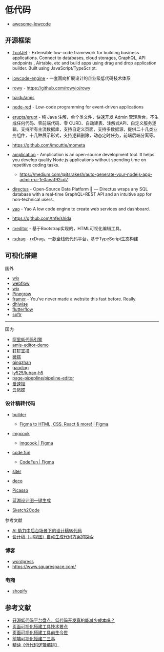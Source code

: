 # 低代码

- [awesome-lowcode](https://github.com/taowen/awesome-lowcode)

## 开源框架

- [ToolJet](https://github.com/ToolJet/ToolJet) - Extensible low-code framework for building business applications. Connect to databases, cloud storages, GraphQL, API endpoints , Airtable, etc and build apps using drag and drop application builder. Built using JavaScript/TypeScript. 
- [lowcode-engine](https://github.com/alibaba/lowcode-engine) - 一套面向扩展设计的企业级低代码技术体系
- [rowy](https://github.com/rowyio/rowy) - https://github.com/rowyio/rowy
- [baidu/amis](https://github.com/baidu/amis)
- [node-red](https://github.com/node-red/node-red) - Low-code programming for event-driven applications
- [erupts/erupt](https://github.com/erupts/erupt) - 纯 Java 注解，单个类文件，快速开发 Admin 管理后台。不生成任何代码、零前端代码、零 CURD、自动建表、注解式API、自定义服务逻辑，支持所有主流数据库，支持自定义页面，支持多数据源，提供二十几类业务组件，十几种展示形式，支持逻辑删除，动态定时任务，前端后端分离等。
- https://github.com/imcuttle/mometa
- [amplication](https://github.com/amplication/amplication) - Amplication is an open‑source development tool. It helps you develop quality Node.js applications without spending time on repetitive coding tasks.

    - https://medium.com/@itsrakesh/auto-generate-your-nodejs-app-admin-ui-1e0aeaf92cd7

- [directus](https://github.com/directus/directus) - Open-Source Data Platform 🐰 — Directus wraps any SQL database with a real-time GraphQL+REST API and an intuitive app for non-technical users.
- [yao](https://github.com/YaoApp/yao) - Yao A low code engine to create web services and dashboard.
- https://github.com/tnfe/shida
- [rxeditor](https://github.com/rxdrag/rxeditor) - 基于Bootstrap实现的，HTML可视化编辑工具。
- [rxdrag](https://rxdrag.com/) - rxDrag，一款全栈低代码平台，基于TypeScript生态构建

## 可视化搭建

国外

- [wix](https://editor.wix.com/)
- [webflow](https://webflow.com)
- [wix](https://zh.wix.com/)
- [Pinegrow](https://pinegrow.com/)
- [framer](https://www.framer.com/) - You’ve never made a website this fast before. Really.
- [dhiwise](https://app.dhiwise.com)
- [flutterflow](https://app.flutterflow.io/create-account)
- [softr](https://www.softr.io/)

---

国内

- [阿里低代码引擎](https://lowcode-engine.cn/demo/index.html)
- [amis-editor-demo](https://github.com/aisuda/amis-editor-demo)
- [钉钉宜搭](https://www.aliwork.com/)
- [微搭](https://cloud.tencent.com/product/weda)
- [qingzhan](https://www.qingzhan.com/)
- [gaoding](https://www.gaoding.com/)
- [ly525/luban-h5](https://github.com/ly525/luban-h5)
- [page-pipepline/pipeline-editor](https://github.com/page-pipepline/pipeline-editor)
- [爱速搭](https://suda.baidu.com/)
- [云凤蝶](https://www.yunfengdie.com/intro)

### 设计稿转代码

- [builder](https://builder.io/)

    - [Figma to HTML, CSS, React & more! | Figma](https://www.figma.com/community/plugin/747985167520967365/Figma-to-HTML%2C-CSS%2C-React-%26-more!)

- [imgcook](https://www.imgcook.com)

    - [imgcook | Figma](https://www.figma.com/community/plugin/951438743886938495/imgcook)

- [code.fun](https://code.fun/)

    - [CodeFun | Figma](https://www.figma.com/community/plugin/1061186349406580230/CodeFun)

- [siter](https://app.siter.io/)
- [deco](https://deco-preview.jd.com/)
- [Picasso](https://github.com/wuba/Picasso)
- [蓝湖设计图一键生成](https://lanhuapp.com/dds?edm&utm_source=lanhu&utm_medium=mail&utm_campaign=dds&utm_term=20211129)
- [Sketch2Code](https://sketch2code.azurewebsites.net/)

参考文献

- [AI 助力中后台场景下的设计稿转代码](https://zhuanlan.zhihu.com/p/100806362)
- [设计稿（UI视图）自动生成代码方案的探索](https://tech.meituan.com/2021/03/25/ui2dsl-dsl2code.html)


### 博客

- [wordpress](https://wordpress.com/)
- https://www.squarespace.com/

### 电商

- [shopify](https://zh.shopify.com/)

## 参考文献

- [开源低代码平台盘点，低代码开发真的能减少成本吗？](https://zhuanlan.zhihu.com/p/189595033)
- [页面可视化搭建工具技术要点](https://github.com/CntChen/cntchen.github.io/issues/17)
- [页面可视化搭建工具前生今世](https://github.com/CntChen/cntchen.github.io/issues/15)
- [前端可视化搭建二三事](https://github.com/SunXinFei/sunxinfei.github.io/issues/26)
- [精读《低代码逻辑编排》](https://github.com/ascoders/weekly/blob/master/%E5%89%8D%E6%B2%BF%E6%8A%80%E6%9C%AF/197.%E7%B2%BE%E8%AF%BB%E3%80%8A%E4%BD%8E%E4%BB%A3%E7%A0%81%E9%80%BB%E8%BE%91%E7%BC%96%E6%8E%92%E3%80%8B.md)

